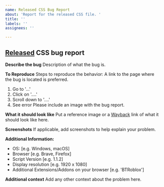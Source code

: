 ```yaml
---
name: Released CSS Bug Report
about: 'Report for the released CSS file. '
title: ''
labels: ''
assignees: ''

---
```


## [Released](https://github.com/anthony1x6000/ROBLOX2016stylus/releases) CSS bug report
**Describe the bug**
Description of what the bug is.

**To Reproduce**
Steps to reproduce the behavior:
A link to the page where the bug is located is preferred. 
1. Go to '...'
2. Click on '....'
3. Scroll down to '....'
4. See error
Please include an image with the bug report. 

**What it should look like**
Put a reference image or a [Wayback](https://wayback.archive.org/) link of what it should look like here.

**Screenshots**
If applicable, add screenshots to help explain your problem.

**Additional Information:**
 - OS: [e.g. Windows, macOS]
 - Browser [e.g. Brave, Firefox]
 - Script Version [e.g. 1.1.2]
 - Display resolution [e.g. 1920 x 1080]
 - Additional Extensions/Addons on your browser [e.g. 'BTRoblox']

**Additional context**
Add any other context about the problem here.
